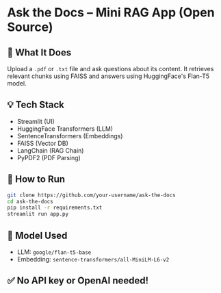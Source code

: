 # Ask the Docs – Mini RAG App (Open Source)

## 🧠 What It Does

Upload a `.pdf` or `.txt` file and ask questions about its content. It retrieves relevant chunks using FAISS and answers using HuggingFace's Flan-T5 model.

## 💡 Tech Stack

- Streamlit (UI)
- HuggingFace Transformers (LLM)
- SentenceTransformers (Embeddings)
- FAISS (Vector DB)
- LangChain (RAG Chain)
- PyPDF2 (PDF Parsing)

## 🚀 How to Run

```bash
git clone https://github.com/your-username/ask-the-docs
cd ask-the-docs
pip install -r requirements.txt
streamlit run app.py
```

## 🤖 Model Used

- LLM: `google/flan-t5-base`
- Embedding: `sentence-transformers/all-MiniLM-L6-v2`

## ✅ No API key or OpenAI needed!